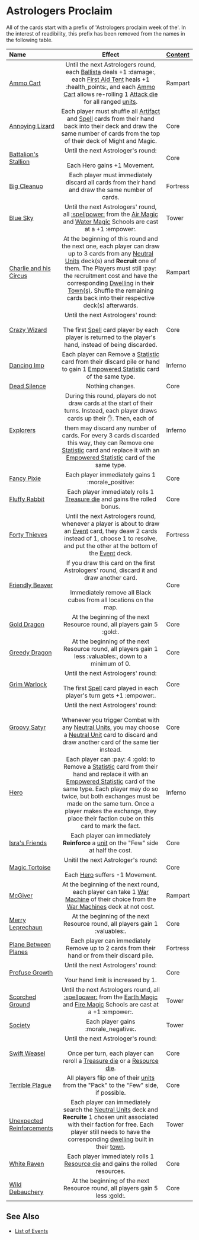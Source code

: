 # Astrologers Proclaim

All of the cards start with a prefix of 'Astrologers proclaim week of the'. In the interest of readibility, this prefix has been removed from the names in the following table.

| Name | Effect | [Content](content.md) |
| :--- | :---: | :--- |
| [Ammo Cart](astrologers_proclaim/ammo_cart.md) | Until the next Astrologers round, each [Ballista](war_machines.md) deals +1 :damage:, each [First Aid Tent](war_machines.md) heals +1 :health_points:‍, and each [Ammo Cart](war_machines.md) allows re-rolling 1 [Attack die](dice.md#attack-die) for all ranged [units](units.md). | Rampart |
| [Annoying Lizard](astrologers_proclaim/annoying_lizard.md) | Each player must shuffle all [Artifact](artifacts.md) and [Spell](spells.md) cards from their hand back into their deck and draw the same number of cards from the top of their deck of Might and Magic. | Core |
| [Battalion's Stallion](astrologers_proclaim/battalions_stallion.md) | Until the next Astrologer's round:<br><br>Each Hero gains +1 Movement. | Core |
| [Big Cleanup](astrologers_proclaim/big_cleanup.md) | Each player must immediately discard all cards from their hand and draw the same number of cards. | Fortress |
| [Blue Sky](astrologers_proclaim/blue_sky.md) | Until the next Astrologers' round, all [:spellpower:](spells.md) from the [Air Magic](spells/school_of_air_magic.md) and [Water Magic](spells/school_of_water_magic.md) Schools are cast at a +1 :empower:. | Tower |
| [Charlie and his Circus](astrologers_proclaim/charlie_and_his_circus.md) | At the beginning of this round and the next one, each player can draw up to 3 cards from any [Neutral Units](units.md) deck(s) and **Recruit** one of them. The Players must still :pay: the recruitment cost and have the corresponding [Dwelling](towns.md) in their [Town(s)](towns.md). Shuffle the remaining cards back into their respective deck(s) afterwards. | Rampart |
| [Crazy Wizard](astrologers_proclaim/crazy_wizard.md) | Until the next Astrologers' round:<br><br>The first [Spell](spells.md) card player by each player is returned to the player's hand, instead of being discarded. | Core |
| [Dancing Imp](astrologers_proclaim/dancing_imp.md) | Each player can Remove a [Statistic](statistics.md) card from their discard pile or hand to gain 1 [Empowered Statistic](statistics.md) card of the same type. | Inferno |
| [Dead Silence](astrologers_proclaim/dead_silence.md) | Nothing changes. | Core |
| [Explorers](astrologers_proclaim/explorers.md) | During this round, players do not draw cards at the start of their turns. Instead, each player draws cards up their :hand:. Then, each of them may discard any number of cards. For every 3 cards discarded this way, they can Remove one [Statistic](statistics.md) card and replace it with an [Empowered Statistic](statistics.md) card of the same type. | Inferno |
| [Fancy Pixie](astrologers_proclaim/fancy_pixie.md) | Each player immediately gains 1 :morale_positive: | Core |
| [Fluffy Rabbit](astrologers_proclaim/fluffy_rabbit.md) | Each player immediately rolls 1 [Treasure die](dice.md#treasure-die) and gains the rolled bonus. | Core |
| [Forty Thieves](astrologers_proclaim/forty_thieves.md) | Until the next Astrologers round, whenever a player is about to draw an [Event](events.md) card, they deaw 2 cards instead of 1, choose 1 to resolve, and put the other at the bottom of the [Event](events.md) deck. | Fortress |
| [Friendly Beaver](astrologers_proclaim/friendly_beaver.md) | If you draw this card on the first Astrologers' round, discard it and draw another card.<br><br>Immediately remove all Black cubes from all locations on the map. | Core |
| [Gold Dragon](astrologers_proclaim/gold_dragon.md) | At the beginning of the next Resource round, all players gain 5 :gold:. | Core |
| [Greedy Dragon](astrologers_proclaim/greedy_dragon.md) | At the beginning of the next Resource round, all players gain 1 less :valuables:, down to a minimum of 0. | Core |
| [Grim Warlock](astrologers_proclaim/grim_warlock.md) | Until the next Astrologers' round:<br><br>The first [Spell](spells.md) card played in each player's turn gets +1 :empower:. | Core |
| [Groovy Satyr](astrologers_proclaim/groovy_satyr.md) | Until the next Astrologers' round:<br><br>Whenever you trigger Combat with any [Neutral Units](units.md), you may choose a [Neutral Unit](units.md) card to discard and draw another card of the same tier instead. | Core |
| [Hero](astrologers_proclaim/hero.md) | Each player can :pay: 4 :gold: to Remove a [Statistic](statistics.md) card from their hand and replace it with an [Empowered Statistic](statistics.md) card of the same type. Each player may do so twice, but both exchanges must be made on the same turn. Once a player makes the exchange, they place their faction cube on this card to mark the fact. | Inferno |
| [Isra's Friends](astrologers_proclaim/isras_friends.md) | Each player can immediately **Reinforce** a [unit](units.md) on the "Few" side at half the cost. | Core |
| [Magic Tortoise](astrologers_proclaim/magic_tortoise.md) | Unitil the next Astrologer's round:<br><br>Each [Hero](heroes.md) suffers -1 Movement. | Core |
| [McGiver](astrologers_proclaim/mcgiver.md) | At the beginning of the next round, each player can take 1 [War Machine](war_machines.md) of their choice from the [War Machines](war_machines.md) deck at not cost. | Rampart |
| [Merry Leprechaun](astrologers_proclaim/merry_leprechaun.md) | At the beginning of the next Resource round, all players gain 1 :valuables:. | Core |
| [Plane Between Planes](astrologers_proclaim/plane_between_planes.md) | Each player can immediately Remove up to 2 cards from their hand or from their discard pile. | Fortress |
| [Profuse Growth](astrologers_proclaim/profuse_growth.md) | Until the next Astrologers' round:<br><br>Your hand limit is increased by 1. | Core |
| [Scorched Ground](astrologers_proclaim/scorched_ground.md) | Until the next Astrologers round, all [:spellpower:](spells.md) from the [Earth Magic](spells/school_of_earth_magic.md) and [Fire Magic](spells/school_of_fire_magic.md) Schools are cast at a +1 :empower:. | Tower |
| [Society](astrologers_proclaim/society.md) | Each player gains :morale_negative:. | Tower |
| [Swift Weasel](astrologers_proclaim/swift_weasel.md) | Until the next Astrologer's round:<br><br>Once per turn, each player can reroll a [Treasure die](dice.md#treasure-die) or a [Resource die](dice.md#resource-die). | Core |
| [Terrible Plague](astrologers_proclaim/terrible_plague.md) | All players flip one of their [units](units.md) from the "Pack" to the "Few" side, if possible. | Core |
| [Unexpected Reinforcements](astrologers_proclaim/unexpected_reinforcements.md) | Each player can immediately search the [Neutral Units](units.md) deck and **Recruite** 1 chosen unit associated with their faction for free. Each player still needs to have the corresponding [dwelling](towns.md) built in their [town](towns.md). | Tower |
| [White Raven](astrologers_proclaim/white_raven.md) | Each player immediately rolls 1 [Resource die](dice.md#resource-die) and gains the rolled resources. | Core |
| [Wild Debauchery](astrologers_proclaim/wild_debauchery.md) | At the beginning of the next Resource round, all players gain 5 less :gold:. | Core |


## See Also

- [List of Events](events.md)